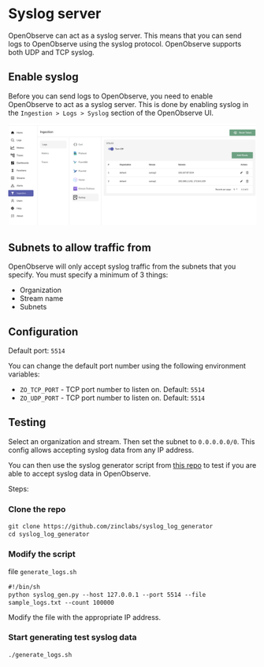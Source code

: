 # Syslog server

OpenObserve can act as a syslog server. This means that you can send logs to OpenObserve using the syslog protocol. OpenObserve supports both UDP and TCP syslog.

## Enable syslog

Before you can send logs to OpenObserve, you need to enable OpenObserve to act as a syslog server. This is done by enabling syslog in the `Ingestion > Logs > Syslog` section of the OpenObserve UI.

[![Enable syslog](./images/syslog.png)](./images/syslog.png)

## Subnets to allow traffic from

OpenObserve will only accept syslog traffic from the subnets that you specify. You must specify a minimum of 3 things:

- Organization
- Stream name 
- Subnets

## Configuration

Default port: `5514`

You can change the default port number using the following environment variables:

* `ZO_TCP_PORT` - TCP port number to listen on. Default: `5514`
* `ZO_UDP_PORT` - TCP port number to listen on. Default: `5514`


## Testing

Select an organization and stream. Then set the subnet to `0.0.0.0.0/0`. This config allows accepting syslog data from any IP address.

You can then use the syslog generator script from [this repo](https://github.com/zinclabs/syslog_log_generator) to test if you are able to accept syslog data in OpenObserve.

Steps:

### Clone the repo

``` shell
git clone https://github.com/zinclabs/syslog_log_generator
cd syslog_log_generator
```
### Modify the script 

file `generate_logs.sh`

```shell
#!/bin/sh
python syslog_gen.py --host 127.0.0.1 --port 5514 --file sample_logs.txt --count 100000
```

Modify the file with the appropriate IP address.

### Start generating test syslog data

```shell
./generate_logs.sh
```
